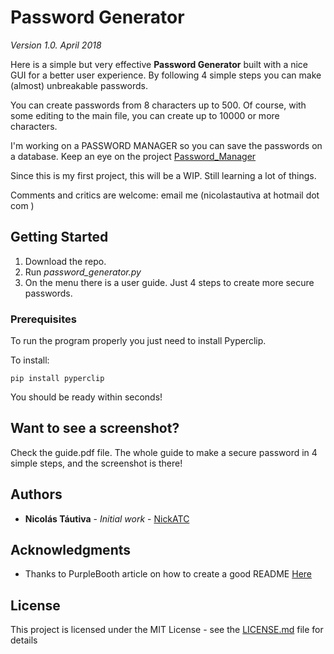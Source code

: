 
# Password Generator
*Version 1.0.   April 2018*

Here is a simple but very effective **Password Generator** built with a nice GUI for a better user experience.  By following 4 simple steps you can make (almost) unbreakable passwords.

You can create passwords from 8 characters up to 500.  Of course, with some editing to the main file, you can create up to 10000 or more characters.  

I'm working on a PASSWORD MANAGER so you can save the passwords on a database.  Keep an eye on the project [Password_Manager](https://github.com/NickATC/Password_Manager)

Since this is my first project, this will be a WIP.  Still learning a lot of things.  

Comments and critics are welcome: email me (nicolastautiva      at     hotmail dot  com )

## Getting Started

1.  Download the repo.
2.  Run *password_generator.py*
3.  On the menu there is a user guide.  Just 4 steps to create more secure passwords.

### Prerequisites

To run the program properly you just need to install Pyperclip.

To install:
```
pip install pyperclip
```

You should be ready within seconds!

## Want to see a screenshot?
Check the guide.pdf file.  The whole guide to make a secure password in 4 simple steps, and the screenshot is there!


## Authors

* **Nicolás Táutiva** - *Initial work* - [NickATC](https://github.com/NickATC)

## Acknowledgments

* Thanks to PurpleBooth article on how to create a good README [Here](https://gist.githubusercontent.com/PurpleBooth/109311bb0361f32d87a2/raw/824da51d0763e6855c338cc8107b2ff890e7dd43/README-Template.md) 


## License

This project is licensed under the MIT License - see the [LICENSE.md](LICENSE.md) file for details

